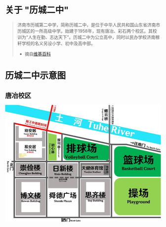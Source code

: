 # 关于 "历城二中"

> 济南市历城第二中学，简称历城二中，是位于中华人民共和国山东省济南市历城区的一所高级中学。始建于1958年，现有唐冶、彩石两个校区。其校训为“人生在勤、志达天下”。历城二中为公立高中，同时以民办学校济南稼轩学校的名义另设小学、初中及高中部。
>
> - 摘自[维基百科](https://zh.wikipedia.org/济南市历城第二中学)

# 历城二中示意图

## 唐冶校区

![历城二中唐冶校区示意图](./assets/map.png)
